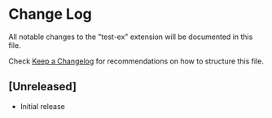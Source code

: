 # Change Log

All notable changes to the "test-ex" extension will be documented in this file.

Check [Keep a Changelog](http://keepachangelog.com/) for recommendations on how to structure this file.

## [Unreleased]

- Initial release